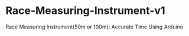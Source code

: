 # Race-Measuring-Instrument-v1
Race Measuring Instrument(50m or 100m); Accurate Time Using Arduino 
